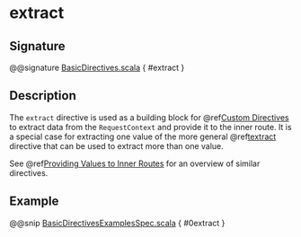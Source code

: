 <a id="extract"></a>
# extract

## Signature

@@signature [BasicDirectives.scala](../../../../../../../../../akka-http/src/main/scala/akka/http/scaladsl/server/directives/BasicDirectives.scala) { #extract }

## Description

The `extract` directive is used as a building block for @ref[Custom Directives](../custom-directives.md#custom-directives) to extract data from the
`RequestContext` and provide it to the inner route. It is a special case for extracting one value of the more
general @ref[textract](textract.md#textract) directive that can be used to extract more than one value.

See @ref[Providing Values to Inner Routes](index.md#providedirectives) for an overview of similar directives.

## Example

@@snip [BasicDirectivesExamplesSpec.scala](../../../../../../../test/scala/docs/http/scaladsl/server/directives/BasicDirectivesExamplesSpec.scala) { #0extract }